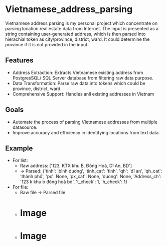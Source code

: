 # Vietnamese_address_parsing
Vietnamese address parsing is my personal project which concentrate on parsing location real estate data from Internet.
The input is presented as a string containing user-generated address, which is then parsed into hierachial token as city/province, district, ward.
It could determine the province if it is not provided in the input. 
## Features
-  Address Extraction: Extracts Vietnamese existing address from PostgresSQL/ SQL Server database from filtering raw data purpose.
-  Data Transformation: Parse raw data into tokens which could be province, district, ward.
-  Comprehensive Support: Handles anll existing addresses in Vietnam
## Goals
- Automate the process of parsing Vietnamese addresses from multiple datasource.
- Improve accuracy and efficiency in identifying locations from text data.
## Example
- For list:
  - Raw address: ['123, KTX khu B, Đông Hoà, Dĩ An, BD']
  - -> Parsed: {'tinh': 'bình dương', 'tinh_cat': 'tỉnh', 'qh': 'dĩ an', 'qh_cat': 'thành phố', 'px': None, 'px_cat': None, 'duong': None, 'Address_ch': '123 k khu b đông hoà bd', 't_check': 1, 'h_check': 1}
- For file:
  - Raw file -> Parsed file
  - # Image
  - # Image

